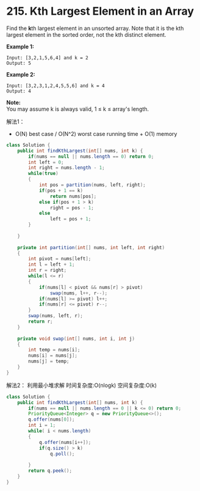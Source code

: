 # 215. Kth Largest Element in an Array

Find the **k**th largest element in an unsorted array. Note that it is the kth largest element in the sorted order, not the kth distinct element.

**Example 1:**

```text
Input: [3,2,1,5,6,4] and k = 2
Output: 5
```

**Example 2:**

```text
Input: [3,2,3,1,2,4,5,5,6] and k = 4
Output: 4
```

**Note:**   
You may assume k is always valid, 1 ≤ k ≤ array's length.

解法1： 

* O\(N\) best case / O\(N^2\) worst case running time + O\(1\) memory

```java
class Solution {
    public int findKthLargest(int[] nums, int k) {
        if(nums == null || nums.length == 0) return 0;
        int left = 0;
        int right = nums.length - 1;
        while(true)
        {
            int pos = partition(nums, left, right);
            if(pos + 1 == k)
                return nums[pos];
            else if(pos + 1 > k)
                right = pos - 1;
            else
                left = pos + 1;
        }
        
    }
    
    private int partition(int[] nums, int left, int right)
    {
        int pivot = nums[left];
        int l = left + 1;
        int r = right;
        while(l <= r)
        {
            if(nums[l] < pivot && nums[r] > pivot)
                swap(nums, l++, r--);
            if(nums[l] >= pivot) l++;
            if(nums[r] <= pivot) r--;
        }
        swap(nums, left, r);
        return r;
    }
    
    private void swap(int[] nums, int i, int j)
    {
        int temp = nums[i];
        nums[i] = nums[j];
        nums[j] = temp;
    }
}
```

解法2： 利用最小堆求解 时间复杂度:O\(nlogk\) 空间复杂度:O\(k\)

```java
class Solution {
    public int findKthLargest(int[] nums, int k) {
        if(nums == null || nums.length == 0 || k <= 0) return 0;
        PriorityQueue<Integer> q = new PriorityQueue<>();
        q.offer(nums[0]);
        int i = 1;
        while( i < nums.length)
        {
            q.offer(nums[i++]);
            if(q.size() > k)
                q.poll();
            
        }
        return q.peek();
    }
}
```



